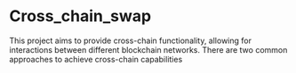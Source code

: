 # Cross_chain_swap
This project aims to provide cross-chain functionality, allowing for interactions between different blockchain networks. There are two common approaches to achieve cross-chain capabilities
